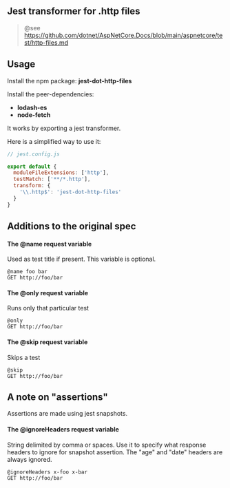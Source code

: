 
## Jest transformer for .http files

> @see https://github.com/dotnet/AspNetCore.Docs/blob/main/aspnetcore/test/http-files.md

## Usage

Install the npm package: **jest-dot-http-files**

Install the peer-dependencies:

- **lodash-es**
- **node-fetch**

It works by exporting a jest transformer.

Here is a simplified way to use it:

```javascript
// jest.config.js

export default {
  moduleFileExtensions: ['http'],
  testMatch: ['**/*.http'],
  transform: {
    '\\.http$': 'jest-dot-http-files'
  }
}

```

## Additions to the original spec

#### The @name request variable

Used as test title if present. This variable is optional.

```
@name foo bar
GET http://foo/bar
```

#### The @only request variable

Runs only that particular test

```
@only
GET http://foo/bar
```

#### The @skip request variable

Skips a test

```
@skip
GET http://foo/bar
```

## A note on "assertions"

Assertions are made using jest snapshots.

#### The @ignoreHeaders request variable

String delimited by comma or spaces.
Use it to specify what response headers to ignore for snapshot assertion. The "age" and "date" headers are always ignored.

```
@ignoreHeaders x-foo x-bar
GET http://foo/bar
```
